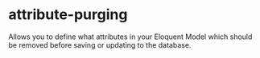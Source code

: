 # attribute-purging
Allows you to define what attributes in your Eloquent Model which should be removed before saving or updating to the database.
